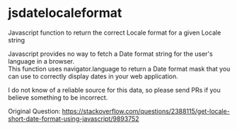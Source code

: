 # jsdatelocaleformat
Javascript function to return the correct Locale format for a given Locale string

Javascript provides no way to fetch a Date format string for the user's language in a browser.  
This function uses navigator.language to return a Date format mask that you can use to correctly
display dates in your web application. 

I do not know of a reliable source for this data, so please send PRs if you believe something to be incorrect. 

Original Question:
https://stackoverflow.com/questions/2388115/get-locale-short-date-format-using-javascript/9893752

